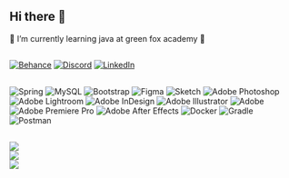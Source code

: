 ## Hi there 👋<br>
🌱 I’m currently learning java at green fox academy 🦊

##

[![Behance](https://img.shields.io/badge/Behance-1769ff?logo=behance&logoColor=white)](https://behance.net/markpernia) [![Discord](https://img.shields.io/badge/Discord-%237289DA.svg?logo=discord&logoColor=white)](https://discord.gg/m.pernia) [![LinkedIn](https://img.shields.io/badge/LinkedIn-%230077B5.svg?logo=linkedin&logoColor=white)](https://linkedin.com/in/markpernia)

## 

![Spring](https://img.shields.io/badge/spring-%236DB33F.svg?style=flat-square&logo=spring&logoColor=white) ![MySQL](https://img.shields.io/badge/mysql-%2300000f.svg?style=flat-square&logo=mysql&logoColor=white) ![Bootstrap](https://img.shields.io/badge/bootstrap-%238511FA.svg?style=flat-square&logo=bootstrap&logoColor=white) ![Figma](https://img.shields.io/badge/figma-%23F24E1E.svg?style=flat-square&logo=figma&logoColor=white) ![Sketch](https://img.shields.io/badge/Sketch-FFB387?style=flat-square&logo=sketch&logoColor=black) ![Adobe Photoshop](https://img.shields.io/badge/adobe%20photoshop-%2331A8FF.svg?style=flat-square&logo=adobe%20photoshop&logoColor=white) ![Adobe Lightroom](https://img.shields.io/badge/Adobe%20Lightroom-31A8FF.svg?style=flat-square&logo=Adobe%20Lightroom&logoColor=white) ![Adobe InDesign](https://img.shields.io/badge/Adobe%20InDesign-49021F?style=flat-square&logo=adobeindesign&logoColor=FF3366) ![Adobe Illustrator](https://img.shields.io/badge/adobe%20illustrator-%23FF9A00.svg?style=flat-square&logo=adobe%20illustrator&logoColor=white) ![Adobe](https://img.shields.io/badge/adobe-%23FF0000.svg?style=flat-square&logo=adobe&logoColor=white) ![Adobe Premiere Pro](https://img.shields.io/badge/Adobe%20Premiere%20Pro-9999FF.svg?style=flat-square&logo=Adobe%20Premiere%20Pro&logoColor=white) ![Adobe After Effects](https://img.shields.io/badge/Adobe%20After%20Effects-9999FF.svg?style=flat-square&logo=Adobe%20After%20Effects&logoColor=white) ![Docker](https://img.shields.io/badge/docker-%230db7ed.svg?style=flat-square&logo=docker&logoColor=white) ![Gradle](https://img.shields.io/badge/Gradle-02303A.svg?style=flat-square&logo=Gradle&logoColor=white) ![Postman](https://img.shields.io/badge/Postman-FF6C37?style=flat-square&logo=postman&logoColor=white)

## 

![](https://github-readme-stats.vercel.app/api?username=markpernia&theme=default&hide_border=true&include_all_commits=false&count_private=false)<br/>
![](https://github-readme-streak-stats.herokuapp.com/?user=markpernia&theme=default&hide_border=true)<br/>
![](https://github-readme-stats.vercel.app/api/top-langs/?username=markpernia&theme=default&hide_border=true&include_all_commits=false&count_private=false&layout=compact)

<!--
**markpernia/markpernia** is a ✨ _special_ ✨ repository because its `README.md` (this file) appears on your GitHub profile.

Here are some ideas to get you started:

- 🔭 I’m currently working on ...
- 🌱 I’m currently learning ...
- 👯 I’m looking to collaborate on ...
- 🤔 I’m looking for help with ...
- 💬 Ask me about ...
- 📫 How to reach me: ...
- 😄 Pronouns: ...
- ⚡ Fun fact: ...
-->
